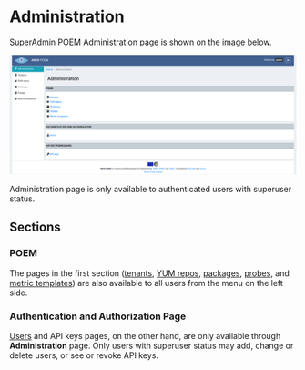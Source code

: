 # Administration

SuperAdmin POEM Administration page is shown on the image below.

![SuperAdmin administration](figures/superadmin_administration.png)

Administration page is only available to authenticated users with superuser status. 

## Sections

### POEM

The pages in the first section ([tenants](superadmin_tenants.md), [YUM repos](superadmin_repos.md), [packages](superadmin_packages.md), [probes](superadmin_probe.md), and [metric templates](superadmin_metric_templates.md)) are also available to all users from the menu on the left side. 

### Authentication and Authorization Page

[Users](superadmin_users.md) and API keys pages, on the other hand, are only available through **Administration** page. Only users with superuser status may add, change or delete users, or see or revoke API keys.
